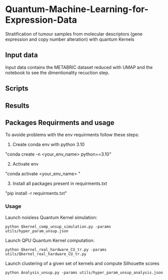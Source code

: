 # Quantum-Machine-Learning-for-Expression-Data
Stratification  of tumour samples from molecular descriptors (gene expression and copy number alteration) with quantum Kernels
## Input data
Input data contains the METABRIC dataset reduced with UMAP and the notebook to see the dimentionality recuction step. 
## Scripts  
## Results
## Packages Requirments and usage
To avoide problems with the env requirments follow these steps:

1. Create conda env with python 3.10

"conda create -n <your_env_name> python==3.10"

2. Activate env

"conda activate <your_env_name> "

3. Install all packages present in requirments.txt

"pip install -r requirments.txt"

### Usage

Launch noisless Quantum Kernel simulation:

```
python Qkernel_comp_unsup_simulation.py -params utils/hyper_param_unsup.json 
```

Launch QPU Quantum Kernel computation:

```
python Qkernel_real_hardware_CU_tr.py -params utils/Qkernel_real_hardware_CU_tr.py

```

Launch clustering of a given set of kernels and compute Silhouette scores

```
python Analysis_unsup.py -params utils/hyper_param_unsup_analysis.json

```
